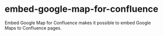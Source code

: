 # embed-google-map-for-confluence
Embed Google Map for Confluence makes it possible to embed Google Maps to Confluence pages.
